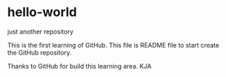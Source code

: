 # hello-world
just another repository

This is the first learning of GitHub.
This file is README file to start create the GitHub repository.

Thanks to GitHub for build this learning area.
KJA
